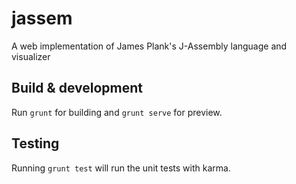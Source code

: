 # jassem

A web implementation of James Plank's J-Assembly language and visualizer

## Build & development

Run `grunt` for building and `grunt serve` for preview.

## Testing

Running `grunt test` will run the unit tests with karma.
